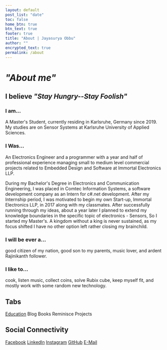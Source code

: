 ```yaml
---
layout: default
post_list: "date"
toc: false
home_btn: true
btn_text: true
footer: true
title: "About | Jayasurya Obbu"
author: ""
encrypted_text: true
permalink: /about
---
```


# _"About me"_ 

## I believe _"Stay Hungry--Stay Foolish"_

### I am...

A Master's Student, currently residing in Karlsruhe, Germany since 2019. My studies are on Sensor Systems at Karlsruhe University of Applied Sciences. 

### I Was...

An Electronics Engineer and a programmer with a year and half of professional experience managing small to medium level commercial projects related to Embedded Design and Software at Immortal Electronics LLP.

During my Bachelor's Degree in Electronics and Communication Engineering, I was placed in Comtec Information Systems, a software development company as an Intern for c#.net development. After my Internship period, I was motivated to begin my own Start-up, Immortal Electronics LLP, in 2017 along with my classmates. After successfully running through my ideas, about a year later I planned to extend my knowledge boundaries in the specific topic of electronics - Sensors, So I started my Master's. A kingdom without a king is never sustained, as my focus shifted I have no other option left rather closing my brainchild. 

### I will be ever a...

good citizen of my nation, good son to my parents, music lover, and ardent Rajinikanth follower.

### I like to...

cook, listen music, collect coins, solve Rubix cube, keep myself fit, and mostly work with some random new technology.

## Tabs

[Education](education.md) Blog Books Reminisce Projects

## Social Connectivity

[Facebook](https://www.facebook.com/jayasurya.obbu/) [LinkedIn](https://www.linkedin.com/in/jayasurya-obbu/) [Instagram](https://www.instagram.com/mr__circuit/) [GitHub](https://github.com/mr-circuit) [E-Mail]( mailto:hello@jayasurya.me)